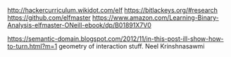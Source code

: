 http://hackercurriculum.wikidot.com/elf
https://bitlackeys.org/#research
https://github.com/elfmaster
https://www.amazon.com/Learning-Binary-Analysis-elfmaster-ONeill-ebook/dp/B01891X7V0 

https://semantic-domain.blogspot.com/2012/11/in-this-post-ill-show-how-to-turn.html?m=1 geometry of interaction stuff. Neel Krinshnasawmi
